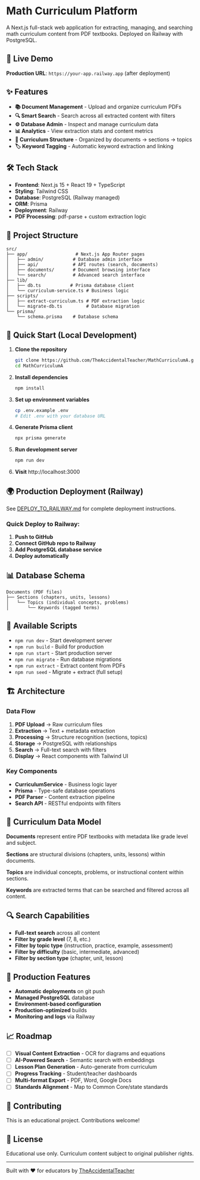 
# Math Curriculum Platform

A Next.js full-stack web application for extracting, managing, and searching math curriculum content from PDF textbooks. Deployed on Railway with PostgreSQL.

## 🚀 Live Demo

**Production URL**: `https://your-app.railway.app` (after deployment)

## ✨ Features

- **📚 Document Management** - Upload and organize curriculum PDFs
- **🔍 Smart Search** - Search across all extracted content with filters
- **⚙️ Database Admin** - Inspect and manage curriculum data
- **📊 Analytics** - View extraction stats and content metrics
- **🎯 Curriculum Structure** - Organized by documents → sections → topics
- **🏷️ Keyword Tagging** - Automatic keyword extraction and linking

## 🛠️ Tech Stack

- **Frontend**: Next.js 15 + React 19 + TypeScript
- **Styling**: Tailwind CSS
- **Database**: PostgreSQL (Railway managed)
- **ORM**: Prisma
- **Deployment**: Railway
- **PDF Processing**: pdf-parse + custom extraction logic

## 📁 Project Structure

```
src/
├── app/                  # Next.js App Router pages
│   ├── admin/           # Database admin interface
│   ├── api/             # API routes (search, documents)
│   ├── documents/       # Document browsing interface
│   └── search/          # Advanced search interface
├── lib/
│   ├── db.ts           # Prisma database client
│   └── curriculum-service.ts # Business logic
├── scripts/
│   ├── extract-curriculum.ts # PDF extraction logic
│   └── migrate-db.ts         # Database migration
└── prisma/
    └── schema.prisma    # Database schema
```

## 🚀 Quick Start (Local Development)

1. **Clone the repository**
   ```bash
   git clone https://github.com/TheAccidentalTeacher/MathCurriculumA.git
   cd MathCurriculumA
   ```

2. **Install dependencies**
   ```bash
   npm install
   ```

3. **Set up environment variables**
   ```bash
   cp .env.example .env
   # Edit .env with your database URL
   ```

4. **Generate Prisma client**
   ```bash
   npx prisma generate
   ```

5. **Run development server**
   ```bash
   npm run dev
   ```

6. **Visit** http://localhost:3000

## 🌍 Production Deployment (Railway)

See [DEPLOY_TO_RAILWAY.md](./DEPLOY_TO_RAILWAY.md) for complete deployment instructions.

### Quick Deploy to Railway:

1. **Push to GitHub**
2. **Connect GitHub repo to Railway**
3. **Add PostgreSQL database service**
4. **Deploy automatically**

## 📊 Database Schema

```
Documents (PDF files)
├── Sections (chapters, units, lessons)
│   └── Topics (individual concepts, problems)
│       └── Keywords (tagged terms)
```

## 🔧 Available Scripts

- `npm run dev` - Start development server
- `npm run build` - Build for production
- `npm run start` - Start production server
- `npm run migrate` - Run database migrations
- `npm run extract` - Extract content from PDFs
- `npm run seed` - Migrate + extract (full setup)

## 🏗️ Architecture

### Data Flow
1. **PDF Upload** → Raw curriculum files
2. **Extraction** → Text + metadata extraction
3. **Processing** → Structure recognition (sections, topics)
4. **Storage** → PostgreSQL with relationships
5. **Search** → Full-text search with filters
6. **Display** → React components with Tailwind UI

### Key Components
- **CurriculumService** - Business logic layer
- **Prisma** - Type-safe database operations  
- **PDF Parser** - Content extraction pipeline
- **Search API** - RESTful endpoints with filters

## 🎯 Curriculum Data Model

**Documents** represent entire PDF textbooks with metadata like grade level and subject.

**Sections** are structural divisions (chapters, units, lessons) within documents.

**Topics** are individual concepts, problems, or instructional content within sections.

**Keywords** are extracted terms that can be searched and filtered across all content.

## 🔍 Search Capabilities

- **Full-text search** across all content
- **Filter by grade level** (7, 8, etc.)
- **Filter by topic type** (instruction, practice, example, assessment)
- **Filter by difficulty** (basic, intermediate, advanced)
- **Filter by section type** (chapter, unit, lesson)

## 🚀 Production Features

- **Automatic deployments** on git push
- **Managed PostgreSQL** database
- **Environment-based configuration**
- **Production-optimized** builds
- **Monitoring and logs** via Railway

## 📈 Roadmap

- [ ] **Visual Content Extraction** - OCR for diagrams and equations
- [ ] **AI-Powered Search** - Semantic search with embeddings
- [ ] **Lesson Plan Generation** - Auto-generate from curriculum
- [ ] **Progress Tracking** - Student/teacher dashboards
- [ ] **Multi-format Export** - PDF, Word, Google Docs
- [ ] **Standards Alignment** - Map to Common Core/state standards

## 🤝 Contributing

This is an educational project. Contributions welcome!

## 📄 License

Educational use only. Curriculum content subject to original publisher rights.

---

Built with ❤️ for educators by [TheAccidentalTeacher](https://github.com/TheAccidentalTeacher)